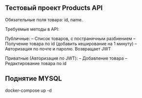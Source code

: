 ## Тестовый проект Products API

Обязательные поля товара: id, name.

Требуемые методы в API:

Публичные:
– Список товаров, с постраничным разбиением
– Получение товара по id (добавить кеширование на 1 минуту)
– Авторизация по почте и паролю. Возвращает JWT

Приватные (Авторизация по JWT):
– Добавление товара
– Редактирование товара по id

## Поднятие MYSQL
docker-compose up -d